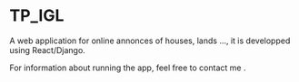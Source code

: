 # TP_IGL
A web application for online annonces of houses, lands ..., it is developped using React/Django.

For information about running the app, feel free to contact me .
